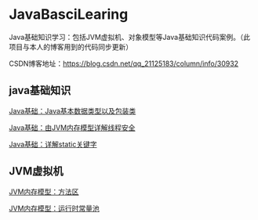 # JavaBasciLearing
Java基础知识学习：包括JVM虚拟机、对象模型等Java基础知识代码案例。（此项目与本人的博客用到的代码同步更新）

CSDN博客地址：https://blog.csdn.net/qq_21125183/column/info/30932

## java基础知识
[Java基础：Java基本数据类型以及包装类](https://github.com/Tjcug/JavaBasciLearing/blob/master/java-jvm/md/Java基础：Java基本数据类型以及包装类.md)

[Java基础：由JVM内存模型详解线程安全](https://github.com/Tjcug/JavaBasciLearing/blob/master/java-jvm/md/Java基础：由JVM内存模型详解线程安全.md)

[Java基础：详解static关键字](https://github.com/Tjcug/JavaBasciLearing/blob/master/java-jvm/md/Java基础：详解static关键字.md)

## JVM虚拟机
[JVM内存模型：方法区](https://github.com/Tjcug/JavaBasciLearing/blob/master/java-jvm/md/JVM内存模型：方法区.md)

[JVM内存模型：运行时常量池](https://github.com/Tjcug/JavaBasciLearing/blob/master/java-jvm/md/JVM内存模型：运行时常量池.md)
